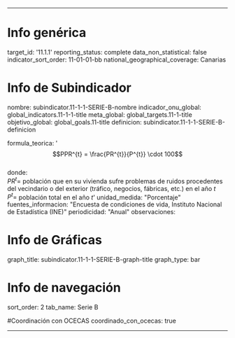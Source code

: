 ---

# Info genérica
target_id: '11.1.1'
reporting_status: complete
data_non_statistical: false
indicator_sort_order: 11-01-01-bb
national_geographical_coverage: Canarias

# Info de Subindicador
nombre: subindicator.11-1-1-SERIE-B-nombre
indicador_onu_global: global_indicators.11-1-1-title
meta_global: global_targets.11-1-title
objetivo_global: global_goals.11-title
definicion: subindicator.11-1-1-SERIE-B-definicion

formula_teorica: '$$PPR^{t} = \frac{PR^{t}}{P^{t}} \cdot 100$$ <br>
donde: <br>
$PR^{t} =$ población que en su vivienda sufre problemas de ruidos procedentes del vecindario o del exterior (tráfico, negocios, fábricas, etc.) en el año $t$ <br>
$P^{t} =$ población total en el año $t$'
unidad_medida: "Porcentaje"
fuentes_informacion: "Encuesta de condiciones de vida, Instituto Nacional de Estadística (INE)"
periodicidad: "Anual"
observaciones: 

# Info de Gráficas
graph_title: subindicator.11-1-1-SERIE-B-graph-title
graph_type: bar

# Info de navegación
sort_order: 2
tab_name: Serie B

#Coordinación con OCECAS
coordinado_con_ocecas: true

---